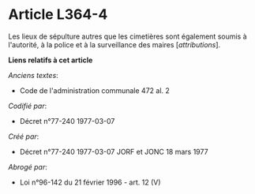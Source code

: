 # Article L364-4

Les lieux de sépulture autres que les cimetières sont également soumis à l'autorité, à la police et à la surveillance des
maires [*attributions*].

**Liens relatifs à cet article**

_Anciens textes_:

  - Code de l'administration communale 472 al. 2

_Codifié par_:

  - Décret n°77-240 1977-03-07

_Créé par_:

  - Décret n°77-240 1977-03-07 JORF et JONC 18 mars 1977

_Abrogé par_:

  - Loi n°96-142 du 21 février 1996 - art. 12 (V)
